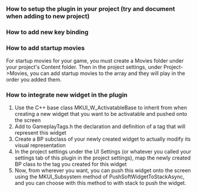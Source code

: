 ﻿### How to setup the plugin in your project (try and document when adding to new project)
### How to add new key binding
### How to add startup movies
For startup movies for your game, you must create a Movies folder under your project's Content folder.
Then in the project settings, under Project->Movies, you can add startup movies to the array and they 
will play in the order you added them.

### How to integrate new widget in the plugin

1. Use the C++ base class MKUI_W_ActivatableBase to inherit from when creating a new widget that you want to be
   activatable and pushed onto the screen
2. Add to GameplayTags.h the declaration and definition of a tag that will represent this widget
3. Create a BP subclass of your newly created widget to actually modify its visual representation
4. In the project settings under the UI Settings (or whatever you called your settings tab of this plugin in the project
   settings), map the newly created BP class to the tag you created for this widget
5. Now, from wherever you want, you can push this widget onto the screen using the MKUI_Subsystem method of
   PushSoftWidgetToStackAsync, and you can choose with this method to with stack to push the widget.
